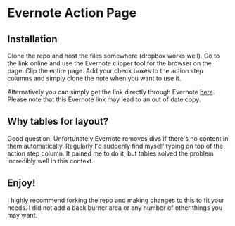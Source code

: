Evernote Action Page
====================

Installation
------------

Clone the repo and host the files somewhere (dropbox works well).  Go to the link online and use the Evernote clipper tool for the browser on the page.  Clip the entire page.  Add your check boxes to the action step columns and simply clone the note when you want to use it.

Alternatively you can simply get the link directly through Evernote [here](http://www.evernote.com/shard/s2/sh/0b7e8e8f-1445-4543-b377-34213568a2b3/ca31c2a7a950f9473538e7a3a055b152).  Please note that this Evernote link may lead to an out of date copy.

Why tables for layout?
----------------------
Good question.  Unfortunately Evernote removes divs if there's no content in them automatically.  Regularly I'd suddenly find myself typing on top of the action step column.  It pained me to do it, but tables solved the problem incredibly well in this context.

Enjoy!
------
I highly recommend forking the repo and making changes to this to fit your needs.  I did not add a back burner area or any number of other things you may want.

